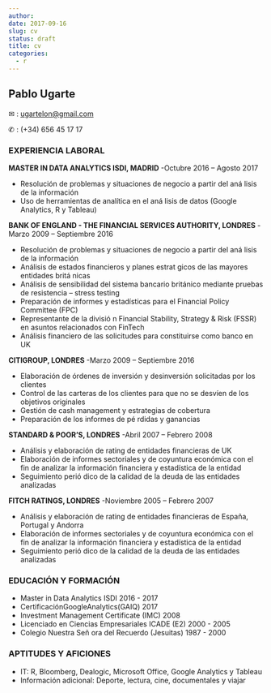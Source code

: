 ```yaml
---
author: 
date: 2017-09-16
slug: cv
status: draft
title: cv
categories:
  - r
---
```

Pablo Ugarte
------------

✉ : <ugartelon@gmail.com>

✆ : (+34) 656 45 17 17

### EXPERIENCIA LABORAL

**MASTER IN DATA ANALYTICS ISDI, MADRID**
-Octubre 2016 – Agosto 2017

-   Resolución de problemas y situaciones de negocio a partir del aná lisis de la información
-   Uso de herramientas de analı́tica en el aná lisis de datos (Google Analytics, R y Tableau)

**BANK OF ENGLAND - THE FINANCIAL SERVICES AUTHORITY, LONDRES** -Marzo 2009 – Septiembre 2016

-   Resolución de problemas y situaciones de negocio a partir del aná lisis de la información
-   Análisis de estados financieros y planes estrat gicos de las mayores entidades britá nicas
-   Análisis de sensibilidad del sistema bancario británico mediante pruebas de resistencia – stress testing
-   Preparación de informes y estadı́sticas para el Financial Policy Committee (FPC)
-   Representante de la divisió n Financial Stability, Strategy & Risk (FSSR) en asuntos relacionados con FinTech
-   Análisis financiero de las solicitudes para constituirse como banco en UK

**CITIGROUP, LONDRES** -Marzo 2009 – Septiembre 2016

-   Elaboración de órdenes de inversión y desinversión solicitadas por los clientes
-   Control de las carteras de los clientes para que no se desvı́en de los objetivos originales
-   Gestión de cash management y estrategias de cobertura
-   Preparación de los informes de pé rdidas y ganancias

**STANDARD & POOR’S, LONDRES** -Abril 2007 – Febrero 2008

-   Análisis y elaboración de rating de entidades financieras de UK
-   Elaboración de informes sectoriales y de coyuntura económica con el fin de analizar la información financiera y estadı́stica de la entidad
-   Seguimiento perió dico de la calidad de la deuda de las entidades analizadas

**FITCH RATINGS, LONDRES** -Noviembre 2005 – Febrero 2007

-   Análisis y elaboración de rating de entidades financieras de España, Portugal y Andorra
-   Elaboración de informes sectoriales y de coyuntura económica con el fin de analizar la información financiera y estadı́stica de la entidad
-   Seguimiento perió dico de la calidad de la deuda de las entidades analizadas

### EDUCACIÓN Y FORMACIÓN

-   Master in Data Analytics ISDI 2016 - 2017
-   CertificaciónGoogleAnalytics(GAIQ) 2017
-   Investment Management Certificate (IMC) 2008
-   Licenciado en Ciencias Empresariales ICADE (E2) 2000 - 2005
-   Colegio Nuestra Señ ora del Recuerdo (Jesuitas) 1987 - 2000

### APTITUDES Y AFICIONES

-   IT: R, Bloomberg, Dealogic, Microsoft Office, Google Analytics y Tableau
-   Información adicional: Deporte, lectura, cine, documentales y viajar
